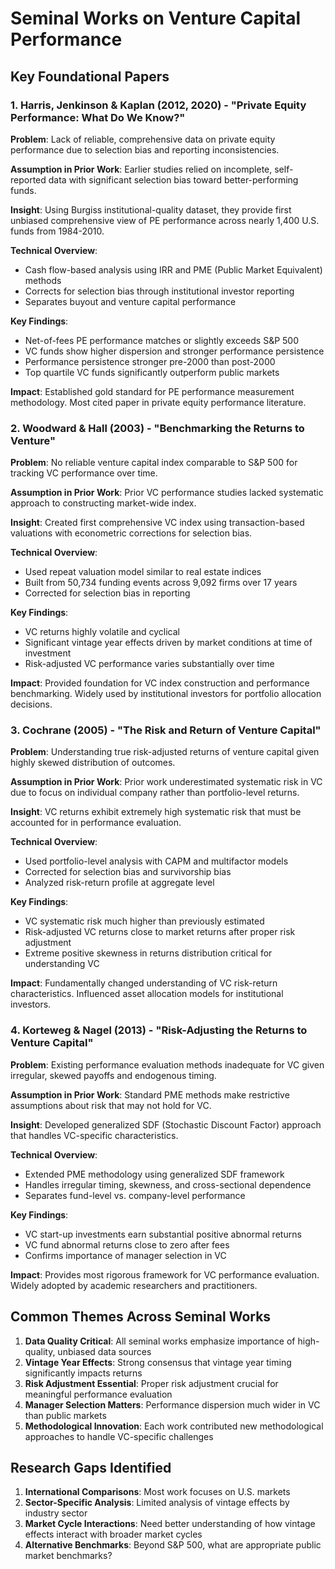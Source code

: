 # Seminal Works on Venture Capital Performance

## Key Foundational Papers

### 1. Harris, Jenkinson & Kaplan (2012, 2020) - "Private Equity Performance: What Do We Know?"

**Problem**: Lack of reliable, comprehensive data on private equity performance due to selection bias and reporting inconsistencies.

**Assumption in Prior Work**: Earlier studies relied on incomplete, self-reported data with significant selection bias toward better-performing funds.

**Insight**: Using Burgiss institutional-quality dataset, they provide first unbiased comprehensive view of PE performance across nearly 1,400 U.S. funds from 1984-2010.

**Technical Overview**: 
- Cash flow-based analysis using IRR and PME (Public Market Equivalent) methods
- Corrects for selection bias through institutional investor reporting
- Separates buyout and venture capital performance

**Key Findings**:
- Net-of-fees PE performance matches or slightly exceeds S&P 500
- VC funds show higher dispersion and stronger performance persistence
- Performance persistence stronger pre-2000 than post-2000
- Top quartile VC funds significantly outperform public markets

**Impact**: Established gold standard for PE performance measurement methodology. Most cited paper in private equity performance literature.

### 2. Woodward & Hall (2003) - "Benchmarking the Returns to Venture"

**Problem**: No reliable venture capital index comparable to S&P 500 for tracking VC performance over time.

**Assumption in Prior Work**: Prior VC performance studies lacked systematic approach to constructing market-wide index.

**Insight**: Created first comprehensive VC index using transaction-based valuations with econometric corrections for selection bias.

**Technical Overview**:
- Used repeat valuation model similar to real estate indices
- Built from 50,734 funding events across 9,092 firms over 17 years
- Corrected for selection bias in reporting

**Key Findings**:
- VC returns highly volatile and cyclical
- Significant vintage year effects driven by market conditions at time of investment
- Risk-adjusted VC performance varies substantially over time

**Impact**: Provided foundation for VC index construction and performance benchmarking. Widely used by institutional investors for portfolio allocation decisions.

### 3. Cochrane (2005) - "The Risk and Return of Venture Capital"

**Problem**: Understanding true risk-adjusted returns of venture capital given highly skewed distribution of outcomes.

**Assumption in Prior Work**: Prior work underestimated systematic risk in VC due to focus on individual company rather than portfolio-level returns.

**Insight**: VC returns exhibit extremely high systematic risk that must be accounted for in performance evaluation.

**Technical Overview**:
- Used portfolio-level analysis with CAPM and multifactor models
- Corrected for selection bias and survivorship bias
- Analyzed risk-return profile at aggregate level

**Key Findings**:
- VC systematic risk much higher than previously estimated
- Risk-adjusted VC returns close to market returns after proper risk adjustment
- Extreme positive skewness in returns distribution critical for understanding VC

**Impact**: Fundamentally changed understanding of VC risk-return characteristics. Influenced asset allocation models for institutional investors.

### 4. Korteweg & Nagel (2013) - "Risk-Adjusting the Returns to Venture Capital"

**Problem**: Existing performance evaluation methods inadequate for VC given irregular, skewed payoffs and endogenous timing.

**Assumption in Prior Work**: Standard PME methods make restrictive assumptions about risk that may not hold for VC.

**Insight**: Developed generalized SDF (Stochastic Discount Factor) approach that handles VC-specific characteristics.

**Technical Overview**:
- Extended PME methodology using generalized SDF framework
- Handles irregular timing, skewness, and cross-sectional dependence
- Separates fund-level vs. company-level performance

**Key Findings**:
- VC start-up investments earn substantial positive abnormal returns
- VC fund abnormal returns close to zero after fees
- Confirms importance of manager selection in VC

**Impact**: Provides most rigorous framework for VC performance evaluation. Widely adopted by academic researchers and practitioners.

## Common Themes Across Seminal Works

1. **Data Quality Critical**: All seminal works emphasize importance of high-quality, unbiased data sources
2. **Vintage Year Effects**: Strong consensus that vintage year timing significantly impacts returns
3. **Risk Adjustment Essential**: Proper risk adjustment crucial for meaningful performance evaluation
4. **Manager Selection Matters**: Performance dispersion much wider in VC than public markets
5. **Methodological Innovation**: Each work contributed new methodological approaches to handle VC-specific challenges

## Research Gaps Identified

1. **International Comparisons**: Most work focuses on U.S. markets
2. **Sector-Specific Analysis**: Limited analysis of vintage effects by industry sector
3. **Market Cycle Interactions**: Need better understanding of how vintage effects interact with broader market cycles
4. **Alternative Benchmarks**: Beyond S&P 500, what are appropriate public market benchmarks?
